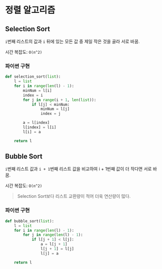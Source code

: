 # 정렬 알고리즘

## Selection Sort

`i`번째 리스트의 값과 `i` 뒤에 있는 모든 값 중 제일 작은 것을 골라 서로 바꿈.

시간 복잡도: `O(n^2)`

### 파이썬 구현

```python
def selection_sort(list):
    l = list
    for i in range(len(l) - 1):
        minNum = l[i]
        index = i
        for j in range(i + 1, len(list)):
            if l[j] < minNum:
                minNum = l[j]
                index = j

        a = l[index]
        l[index] = l[i]
        l[i] = a

    return l
```

## Bubble Sort

`i`번째 리스트 값과 `i + 1`번째 리스트 값을 비교하여 i + 1번째 값이 더 작다면 서로 바꿈.

시간 복잡도: `O(n^2)`

> Selection Sort보다 리스트 교환량이 적어 더욱 연산량이 많다.

### 파이썬 구현

```python
def bubble_sort(list):
    l = list
    for i in range(len(l) - 1):
        for j in range(len(l) - 1):
            if l[j + 1] < l[j]:
                a = l[j + 1]
                l[j + 1] = l[j]
                l[j] = a

    return l
```
